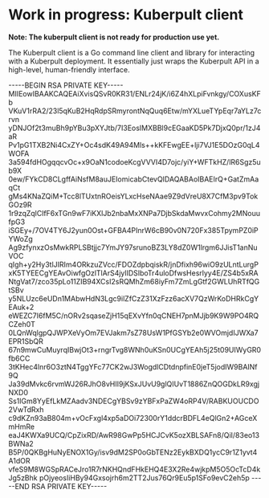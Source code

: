 # Work in progress: Kuberpult client

**Note: The kuberpult client is not ready for production use yet.**

The Kuberpult client is a Go command line client and library for interacting with a Kuberpult deployment. It essentially just wraps the Kuberpult API in a high-level, human-friendly interface.

-----BEGIN RSA PRIVATE KEY-----
MIIEowIBAAKCAQEAiXvisQSvR0KR31/ENLr24jK/i6Z4hXLpiFvnkgy/COXusKFb
VKuV1rRA2/23l5qKuB2HqRdpSRmyrontNqQuq6Etw/mYXLueTYpEqr7aYLz7crvn
yDNJOf2t3muBh9pYBu3pXYJtb/7I3EosIMXBBl9cEGaaKD5Pk7DjxQ0pr/1zJ4aR
Pv1pG1TXB2Ni4CxZY+Oc4sdK49A94Mls++kKFEwgEE+lji7VJ1E5DOzG0qL4WOFA
3a594fdHOgqqcvOc+x9OaN1codoeKcgVVVI4D7ojc/yiY+WFTkHZ/lR6Sgz5ub9X
0ew/FYkCD8CLgffAiNsfM8auJEIomicabCtevQIDAQABAoIBAEIrQ+GatZmAaqCt
gMs4KNaZQiM+Tcc8lTUxtnROeisYLxcHseNAae9Z9dVreU8X7CfM3pv9TokGOz9R
1r9zqZqlClfF6xTGn9wF7iKXlJb2nbaMxXNPa7DjbSkdaMwvxCohmy2MNouufpG3
iSGEy+/7OV4TY6J2yun0Ost+GFBA4PInrW6cB90v0N720Fx385TpymPZ0iPYWoZg
Ag9zfynxzOsMwkRPLSBtjjc7YmJY97srunoBZ3LY8dZ0W1lrgm6JJisT1anNuVOC
qIgh+y2Hy3tlJIRIm4ORkzuZVcc/FDOZdpbqiskR/jnDfixh96wiO9zULntLurgP
xK5TYEECgYEAvOiwfgOzlTlArS4jylIDSIboTr4uloDfwsHesrlyy4E/ZS4b5xRA
NtgVat7/zco35pLo11ZIB94XCsI2sRQMhZm68iyFm7ZmLgGtf2GWLUhRTfQGtSBv
y5NLUzc6eUDn1MAbwHdN3Lgc9ilZfCzZ31XzFzz6acXV7QzWrKoDHRkCgYEAuk+2
eWEZC7I6fM5C/nORv2sqaseZjH15qEXvYfn0qCNEH7pnMJjb9K9W9PO4RQCZeh0T
0LQnWqlgpQJWPXeVyOm7EVJakm7sZ78UsW1PfGSYb2e0WVOmjdIJWXa7EPR1SbQR
67n9mwCuMuyrqIBwjOt3+rngrTvg8WNh0uKSn0UCgYEAh5j25t09UIWyGR0fb6CC
3tKHec4lnr6O3ztN4TggYFc77CK2wJ3WogdlCDtdnpfinE0jeT5jodIW9BAINf9Q
Ja39dMvkc6rvmWJ26RJhO8vHII9jKSxJUvU9glQIUvT1886ZnQOGDkLR9xgjNXD0
Ss1lGm8YyEfLkMZAadv3NDECgYBSv9zYBFxPaZW4oRP4V/RABKUOUCDO2VwTdRxh
c9dKZn93aB804m+vOcFxgl4xp5aDOi72300rY1ddcrBDFL4eQlGn2+AGceXmHmRe
eaJ4KWXa9UCQ/CpZixRD/AwR98GwPp5HCJCvK5ozXBLSAFn8/QiI/83eo13BWNa2
B5P/0QKBgHuNyENOX1Gy/isv9dM2SP0oGbTENz2EykBXDQ1ycC9r1Z1yvt4A1dOR
vfeS9M8WGSpRACeJro1R7rNKHQndFHkEHQ4E3X2Re4wjkpM5O5OcTcD4kJg5zBhk
pOjyeosIiHBy94Gxsojrh6m2TT2Jus76Qr9Eu5p1SFo9evC2eh5p
-----END RSA PRIVATE KEY-----
